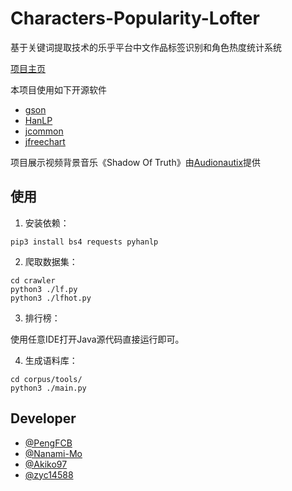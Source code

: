 # Characters-Popularity-Lofter

基于关键词提取技术的乐乎平台中文作品标签识别和角色热度统计系统

[项目主页](https://pengfcb.github.io/Characters-Popularity-Lofter/)

本项目使用如下开源软件

* [gson](https://github.com/google/gson)
* [HanLP](https://github.com/hankcs/HanLP)
* [jcommon](https://github.com/jfree/jcommon)
* [jfreechart](https://github.com/jfree/jfreechart)

项目展示视频背景音乐《Shadow Of Truth》由[Audionautix](https://audionautix.com)提供

## 使用

1. 安装依赖：

```shell
pip3 install bs4 requests pyhanlp
```

2. 爬取数据集：

```shell
cd crawler 
python3 ./lf.py 
python3 ./lfhot.py
```

3. 排行榜：

使用任意IDE打开Java源代码直接运行即可。

4. 生成语料库：
```
cd corpus/tools/ 
python3 ./main.py
```

## Developer
* [@PengFCB](https://github.com/PengFCB)
* [@Nanami-Mo](https://github.com/Nanami-Mo)
* [@Akiko97](https://github.com/Akiko97)
* [@zyc14588](https://github.com/zyc14588)

